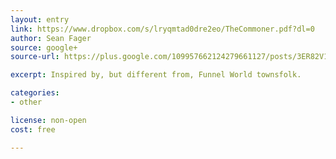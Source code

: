 ```yaml
---
layout: entry
link: https://www.dropbox.com/s/lryqmtad0dre2eo/TheCommoner.pdf?dl=0
author: Sean Fager
source: google+
source-url: https://plus.google.com/109957662124279661127/posts/3ER82V1YbmY

excerpt: Inspired by, but different from, Funnel World townsfolk.

categories:
- other

license: non-open
cost: free

---
```

